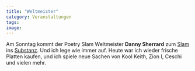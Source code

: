 ```yaml
---
title: "Weltmeister"
category: Veranstaltungen
tags: 
image: 
---
```


Am Sonntag kommt der Poetry Slam Weltmeister **Danny Sherrard** zum [Slam](http://www.planetslam.de/munichslam.php) ins [Substanz](http://www.substanz-club.de). Und ich lege wie immer auf. Heute war ich wieder frische Platten kaufen, und ich spiele neue Sachen von Kool Keith, Zion I, Ceschi und vielen mehr.